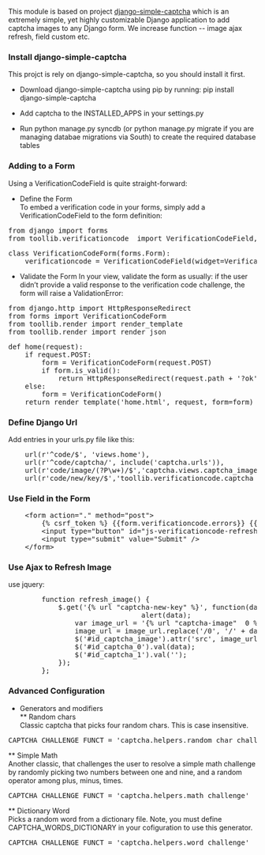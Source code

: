 This module is based on project [django-simple-captcha](https://github.com/mbi/django-simple-captcha) which is an extremely simple,
yet highly customizable Django application to add captcha images to any Django form. We increase function -- image ajax refresh,  field custom etc. 

### Install django-simple-captcha
This projct is rely on django-simple-captcha, so you should install it first.

* Download django-simple-captcha using pip by running: pip install django-simple-captcha

* Add captcha to the INSTALLED_APPS in your settings.py

* Run python manage.py syncdb (or python manage.py migrate if you are managing databae migrations via South) to create the required database tables

### Adding to a Form
Using a VerificationCodeField is quite straight-forward:

* Define the Form <br>
To embed a verification code in your forms, simply add a VerificationCodeField to the form definition:
<pre>
from django import forms
from toollib.verificationcode  import VerificationCodeField, VerificationCodeTextInput
</pre>
<pre>
class VerificationCodeForm(forms.Form):
    verificationcode = VerificationCodeField(widget=VerificationCodeTextInput({"class": "test"}))
</pre>

* Validate the Form
In your view, validate the form as usually: if the user didn’t provide a valid response to the verification code challenge, the form will raise a ValidationError:
<pre>
from django.http import HttpResponseRedirect
from forms import VerificationCodeForm
from toollib.render import render_template
from toollib.render import render_json
</pre>
<pre>
def home(request):
    if request.POST:
        form = VerificationCodeForm(request.POST)
        if form.is_valid():
            return HttpResponseRedirect(request.path + '?ok')
    else:
        form = VerificationCodeForm()
    return render_template('home.html', request, form=form)
</pre>

### Define Django Url

Add entries in your urls.py file like this:
<pre>
    url(r'^code/$', 'views.home'),
    url(r'^code/captcha/', include('captcha.urls')),
    url(r'code/image/(?P<key>\w+)/$','captcha.views.captcha_image',name='verificationcode-image'),
    url(r'code/new/key/$','toollib.verificationcode.captcha_new_key',name='verificationcode-new-key'),
</pre>

### Use Field in the Form

<pre>
	&lt;form action="." method="post"&gt;
		{% csrf_token %} {{form.verificationcode.errors}} {{form.verificationcode}}
		&lt;input type="button" id="js-verificationcode-refresh" value="change" /&gt;
		&lt;input type="submit" value="Submit" /&gt;
	&lt;/form&gt;
</pre>

### Use Ajax to Refresh Image <br>

use jquery: 
<pre>
		function refresh_image() {
			$.get('{% url "captcha-new-key" %}', function(data) {
                                alert(data);
				var image_url = '{% url "captcha-image"  0 %}';
				image_url = image_url.replace('/0', '/' + data);
				$('#id_captcha_image').attr('src', image_url);
				$('#id_captcha_0').val(data);
				$('#id_captcha_1').val('');
			});
		};
</pre>

### Advanced Configuration
* Generators and modifiers <br/>
** Random chars <br/>
Classic captcha that picks four random chars. This is case insensitive.
<pre>
CAPTCHA_CHALLENGE_FUNCT = 'captcha.helpers.random_char_challenge'
</pre>
** Simple Math <br/>
Another classic, that challenges the user to resolve a simple math challenge by randomly picking two numbers between one and nine, and a random operator among plus, minus, times.
<pre>
CAPTCHA_CHALLENGE_FUNCT = 'captcha.helpers.math_challenge'
</pre>
**  Dictionary Word  <br/>
Picks a random word from a dictionary file. Note, you must define CAPTCHA_WORDS_DICTIONARY in your cofiguration to use this generator.
<pre>
CAPTCHA_CHALLENGE_FUNCT = 'captcha.helpers.word_challenge'
</pre>

